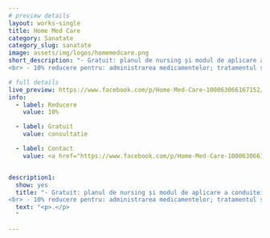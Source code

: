 ```yaml
---
# preview details
layout: works-single
title: Home Med Care
category: Sanatate
category_slug: sanatate
image: assets/img/logos/homemedcare.png
short_description: "- Gratuit: planul de nursing și modul de aplicare a conduitei terapeutice
<br> - 10% reducere pentru: administrarea medicamentelor; tratamentul și pansamentul plăgilor;  tratamentul escarelor, ulcerațiilor și plăgilor cornice; recoltarea analizelor la domiciliu; manevre terapeutice și exploratorii; servicii medicale conexe"

# full details
live_preview: https://www.facebook.com/p/Home-Med-Care-100063066167152/
info:
  - label: Reducere
    value: 10% 

  - label: Gratuit
    value: consultatie

  - label: Contact
    value: <a href="https://www.facebook.com/p/Home-Med-Care-100063066167152/" target="_blank">Website</a>


description1:
  show: yes
  title: "- Gratuit: planul de nursing și modul de aplicare a conduitei terapeutice
<br> - 10% reducere pentru: administrarea medicamentelor; tratamentul și pansamentul plăgilor;  tratamentul escarelor, ulcerațiilor și plăgilor cornice; recoltarea analizelor la domiciliu; manevre terapeutice și exploratorii; servicii medicale conexe"
  text: "<p>.</p>
  "

---
```

